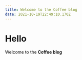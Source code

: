 ```yaml
---
title: Welcome to the Coffee blog
date: 2021-10-19T22:49:10.170Z
---
```

# Hello

Welcome to the **Coffee blog** 